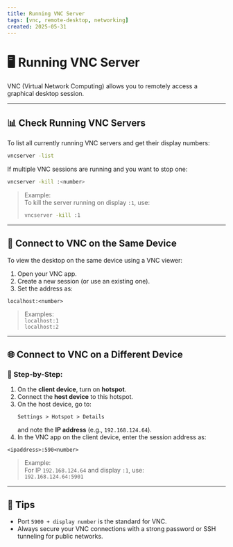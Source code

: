 ```yaml
---
title: Running VNC Server
tags: [vnc, remote-desktop, networking]
created: 2025-05-31
---
```


# 🖥️ Running VNC Server

VNC (Virtual Network Computing) allows you to remotely access a graphical desktop session.

---

## 📊 Check Running VNC Servers

To list all currently running VNC servers and get their display numbers:

```bash
vncserver -list
```

If multiple VNC sessions are running and you want to stop one:

```bash
vncserver -kill :<number>
```

> Example:  
> To kill the server running on display `:1`, use:
> ```bash
> vncserver -kill :1
> ```

---

## 🧩 Connect to VNC on the **Same Device**

To view the desktop on the same device using a VNC viewer:

1. Open your VNC app.
2. Create a new session (or use an existing one).
3. Set the address as:

```
localhost:<number>
```

> Examples:  
> `localhost:1`  
> `localhost:2`

---

## 🌐 Connect to VNC on a **Different Device**

### 🔌 Step-by-Step:

1. On the **client device**, turn on **hotspot**.
2. Connect the **host device** to this hotspot.
3. On the host device, go to:
   ```
   Settings > Hotspot > Details
   ```
   and note the **IP address** (e.g., `192.168.124.64`).
4. In the VNC app on the client device, enter the session address as:

```
<ipaddress>:590<number>
```

> Example:  
> For IP `192.168.124.64` and display `:1`, use:  
> `192.168.124.64:5901`

---

## 📝 Tips

- Port `5900 + display number` is the standard for VNC.
- Always secure your VNC connections with a strong password or SSH tunneling for public networks.


